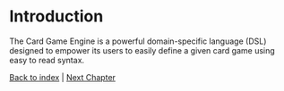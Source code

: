 # Introduction

The Card Game Engine is a powerful domain-specific language (DSL) designed to empower its users to easily define a given card game using easy to read syntax.

<!--todo add examples for the syntax-->

[Back to index](../index.md) | 
[Next Chapter](../development_process/index.md)
